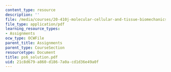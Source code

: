 ```yaml
---
content_type: resource
description: ''
file: /media/courses/20-410j-molecular-cellular-and-tissue-biomechanics-be-410j-spring-2003/21c8d679a860d1867a0acd1d36e49a0f_ps6_solution.pdf
file_type: application/pdf
learning_resource_types:
- Assignments
ocw_type: OCWFile
parent_title: Assignments
parent_type: CourseSection
resourcetype: Document
title: ps6_solution.pdf
uid: 21c8d679-a860-d186-7a0a-cd1d36e49a0f
---
```

